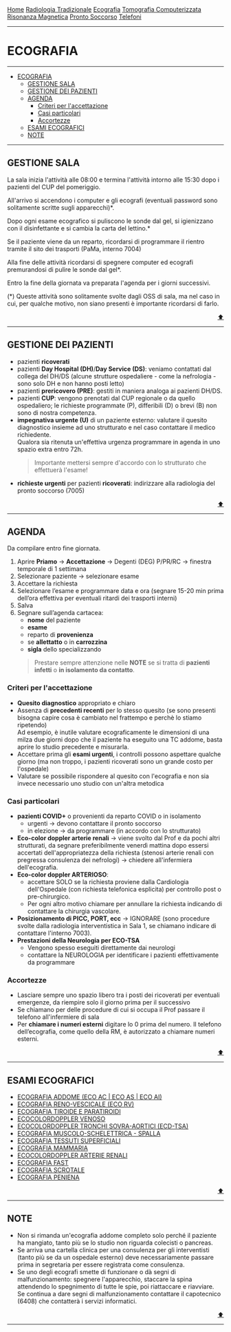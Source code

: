 <div class="topnav">
  <a href="index.html">Home</a>
  <a href="radiologia_tradizionale.html">Radiologia Tradizionale</a>
  <a href="ecografia.html">Ecografia</a>
  <a href="tomografia_computerizzata.html">Tomografia Computerizzata</a>
  <a href="risonanza_magnetica.html">Risonanza Magnetica</a>
  <a href="pronto_soccorso.html">Pronto Soccorso</a>
  <a href="contatti.html">Telefoni</a>
</div>

- - -

# **ECOGRAFIA**

- - -

- [ECOGRAFIA](#ecografia)
  - [GESTIONE SALA](#gestione-sala)
  - [GESTIONE DEI PAZIENTI](#gestione-dei-pazienti)
  - [AGENDA](#agenda)
    - [Criteri per l'accettazione](#criteri-per-laccettazione)
    - [Casi particolari](#casi-particolari)
    - [Accortezze](#accortezze)
  - [ESAMI ECOGRAFICI](#esami-ecografici)
  - [NOTE](#note)

- - -

## GESTIONE SALA

La sala inizia l'attività alle 08:00 e termina l'attività intorno alle 15:30 dopo i pazienti del CUP del pomeriggio.

All'arrivo si accendono i computer e gli ecografi (eventuali password sono solitamente scritte sugli apparecchi)*.

Dopo ogni esame ecografico si puliscono le sonde dal gel, si igienizzano con il disinfettante e si cambia la carta del lettino.*

Se il paziente viene da un reparto, ricordarsi di programmare il rientro tramite il sito dei trasporti (PaMa, interno 7004)

Alla fine delle attività ricordarsi di spegnere computer ed ecografi premurandosi di pulire le sonde dal gel*.

Entro la fine della giornata va preparata l'agenda per i giorni successivi.

(*) Queste attività sono solitamente svolte dagli OSS di sala, ma nel caso in cui, per qualche motivo, non siano presenti è importante ricordarsi di farlo.

<div style="text-align: right">
<a href="#ecografia">⬆️</a>
</div>

---

## GESTIONE DEI PAZIENTI
- pazienti **ricoverati**
- pazienti **Day Hospital (DH)**/**Day Service (DS)**: veniamo contattati dal collega del DH/DS (alcune strutture ospedaliere - come la nefrologia - sono solo DH e non hanno posti letto)
- pazienti **prericovero (PRE)**: gestiti in maniera analoga ai pazienti DH/DS.
- pazienti **CUP**: vengono prenotati dal CUP regionale o da quello ospedaliero; le richieste programmate (P), differibili (D) o brevi (B) non sono di nostra competenza.
- **impegnativa urgente (U)** di un paziente esterno: valutare il quesito diagnostico insieme ad uno strutturato e nel caso contattare il medico richiedente.  
  Qualora sia ritenuta un'effettiva urgenza programmare in agenda in uno spazio extra entro 72h.
  > Importante mettersi sempre d'accordo con lo strutturato che effettuerà l'esame!
- **richieste urgenti** per pazienti **ricoverati**: indirizzare alla radiologia del pronto soccorso (7005)

<div style="text-align: right">
<a href="#ecografia">⬆️</a>
</div>

---

## AGENDA

Da compilare entro fine giornata.  

1. Aprire **Priamo** &rarr; **Accettazione** &rarr; Degenti (DEG) P/PR/RC &rarr; finestra temporale di 1 settimana
2. Selezionare paziente &rarr; selezionare esame
3. Accettare la richiesta
4. Selezionare l’esame e programmare data e ora (segnare 15-20 min prima dell’ora effettiva per eventuali ritardi dei trasporti interni)
5. Salva
6. Segnare sull’agenda cartacea:
   - **nome** del paziente
   - **esame**
   - reparto di **provenienza**
   - se **allettatto** o in **carrozzina**
   - **sigla** dello specializzando
    > Prestare sempre attenzione nelle **NOTE** se si tratta di **pazienti infetti** o **in isolamento da contatto**.

### Criteri per l'accettazione

- **Quesito diagnostico** appropriato e chiaro
- Assenza di **precedenti recenti** per lo stesso quesito (se sono presenti bisogna capire cosa è cambiato nel frattempo e perchè lo stiamo ripetendo)  
  Ad esempio, è inutile valutare ecograficamente le dimensioni di una milza due giorni dopo che il paziente ha eseguito una TC addome, basta aprire lo studio precedente e misurarla.
- Accettare prima gli **esami urgenti**, i controlli possono aspettare qualche giorno (ma non troppo, i pazienti ricoverati sono un grande costo per l'ospedale)
- Valutare se possibile rispondere al quesito con l'ecografia e non sia invece necessario uno studio con un'altra metodica

### Casi particolari

- **pazienti COVID+** o provenienti da reparto COVID o in isolamento
  -  urgenti &rarr;  devono contattare il pronto soccorso
  -  in elezione &rarr; da programmare (in accordo con lo strutturato)
- **Eco-color doppler arterie renali** → viene svolto dal Prof e da pochi altri strutturati, da segnare preferibilmente venerdì mattina dopo essersi accertati dell'appropriatezza della richiesta (stenosi arterie renali con pregressa consulenza dei nefrologi) → chiedere all'infermiera dell'ecografia.
- **Eco-color doppler ARTERIOSO**: 
  - accettare SOLO se la richiesta proviene dalla Cardiologia dell'Ospedale (con richiesta telefonica esplicita) per controllo post o pre-chirurgico. 
  - Per ogni altro motivo chiamare per annullare la richiesta indicando di contattare la chirurgia vascolare.
- **Posizionamento di PICC, PORT, ecc** → IGNORARE (sono procedure svolte dalla radiologia interventistica in Sala 1, se chiamano indicare di contattare l'interno 7003).
- **Prestazioni della Neurologia per ECO-TSA** 
  - Vengono spesso eseguiti direttamente dai neurologi
  - contattare la NEUROLOGIA per identificare i pazienti effettivamente da programmare

### Accortezze

- Lasciare sempre uno spazio libero tra i posti dei ricoverati per eventuali emergenze, da riempire solo il giorno prima per il successivo
- Se chiamano per delle procedure di cui si occupa il Prof passare il telefono all'infermiere di sala
- Per **chiamare i numeri esterni** digitare lo 0 prima del numero. Il telefono dell’ecografia, come quello della RM, è autorizzato a chiamare numeri esterni.

<div style="text-align: right">
<a href="#ecografia">⬆️</a>
</div>

---

## **ESAMI ECOGRAFICI**
- [ECOGRAFIA ADDOME (ECO AC \| ECO AS \| ECO AI)](exam_flowchart/ECO/eco_addome.html)
- [ECOGRAFIA RENO-VESCICALE (ECO RV)](exam_flowchart/ECO/eco_reno-vesicale.html)
- [ECOGRAFIA TIROIDE E PARATIROIDI](exam_flowchart/ECO/eco_tiroide.html)
- [ECOCOLORDOPPLER VENOSO](exam_flowchart/ECO/eco_color_doppler_venoso.html)
- [ECOCOLORDOPPLER TRONCHI SOVRA-AORTICI (ECD-TSA)](exam_flowchart/ECO/eco_color_doppler_tsa.html)
- [ECOGRAFIA MUSCOLO-SCHELETTRICA - SPALLA](exam_flowchart/ECO/eco_muscolo-schelettrica_(MSK).html)
- [ECOGRAFIA TESSUTI SUPERFICIALI](exam_flowchart/ECO/eco_tessuti_superficiali.html)
- [ECOGRAFIA MAMMARIA](exam_flowchart/ECO/eco_mammaria.html)
- [ECOCOLORDOPPLER ARTERIE RENALI](exam_flowchart/ECO/eco_color_doppler_arterie_renali.html)
- [ECOGRAFIA FAST](exam_flowchart/ECO/eco_fast.html)
- [ECOGRAFIA SCROTALE](exam_flowchart/ECO/eco_scrotale.html)
- [ECOGRAFIA PENIENA](exam_flowchart/ECO/eco_peniena.html)

<div style="text-align: right">
<a href="#ecografia">⬆️</a>
</div>

---

## NOTE

- Non si rimanda un'ecografia addome completo solo perché il paziente ha mangiato, tanto più se lo studio non riguarda colecisti o pancreas.
- Se arriva una cartella clinica per una consulenza per gli interventisti (tanto più se da un ospedale esterno) deve necessariamente passare prima in segretaria per essere registrata come consulenza.
- Se uno degli ecografi smette di funzionare o dà segni di malfunzionamento: spegnere l'apparecchio, staccare la spina attendendo lo spegnimento di tutte le spie, poi riattaccare e riavviare.  
  Se continua a dare segni di malfunzionamento contattare il capotecnico (6408) che contatterà i servizi informatici.

<div style="text-align: right">
<a href="#ecografia">⬆️</a>
</div>

---